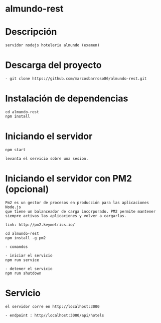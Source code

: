 # almundo-rest

#   Descripción
    servidor nodejs hoteleria almundo (examen)

#   Descarga del proyecto

    - git clone https://github.com/marcosbarroso86/almundo-rest.git

#   Instalación de dependencias

    cd almundo-rest
    npm install

#   Iniciando el servidor 

    npm start
    
    levanta el servicio sobre una sesion.
    
#   Iniciando el servidor con PM2 (opcional)

    Pm2 es un gestor de procesos en producción para las aplicaciones Node.js 
    que tiene un balanceador de carga incorporado. PM2 permite mantener 
    siempre activas las aplicaciones y volver a cargarlas. 
    
    link: http://pm2.keymetrics.io/
    
    cd almundo-rest
    npm install -g pm2
    
    - comandos
    
    - iniciar el servicio
    npm run service  
    
    - detener el servicio
    npm run shutdown
  
  # Servicio
  
    el servidor corre en http://localhost:3000
   
    - endpoint : http//localhost:3000/api/hotels
    
   

  
  
  

  




